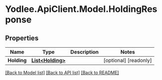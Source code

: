 # Yodlee.ApiClient.Model.HoldingResponse

## Properties

Name | Type | Description | Notes
------------ | ------------- | ------------- | -------------
**Holding** | [**List&lt;Holding&gt;**](Holding.md) |  | [optional] [readonly] 

[[Back to Model list]](../README.md#documentation-for-models) [[Back to API list]](../README.md#documentation-for-api-endpoints) [[Back to README]](../README.md)

